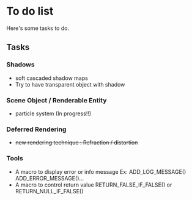 # To do list #

Here's some tasks to do.


## Tasks ##

### Shadows ###
  * soft cascaded shadow maps
  * Try to have transparent object with shadow

### Scene Object / Renderable Entity ###
  * particle system (In progress!!)

### Deferred Rendering ###
  * ~~new rendering technique : Refraction / distortion~~

### Tools ###
  * A macro to display error or info message Ex: ADD\_LOG\_MESSAGE() ADD\_ERROR\_MESSAGE()...
  * A macro to control return value RETURN\_FALSE\_IF\_FALSE() or RETURN\_NULL\_IF\_FALSE()